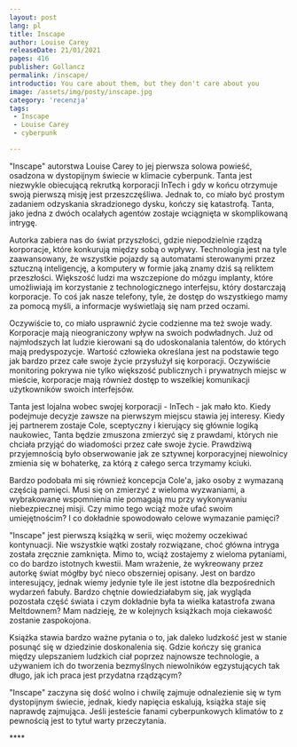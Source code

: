 ```yaml
---
layout: post
lang: pl
title: Inscape
author: Louise Carey
releaseDate: 21/01/2021
pages: 416
publisher: Gollancz
permalink: /inscape/
introductio: You care about them, but they don't care about you
image: /assets/img/posty/inscape.jpg
category: 'recenzja'
tags:
 - Inscape
 - Louise Carey
 - cyberpunk

---
```

  "Inscape" autorstwa Louise Carey to jej pierwsza solowa powieść, osadzona w dystopijnym świecie w klimacie cyberpunk. Tanta jest niezwykle obiecującą rekrutką korporacji InTech i gdy w końcu otrzymuje swoją pierwszą misję jest przeszczęśliwa. Jednak to, co miało być prostym zadaniem odzyskania skradzionego dysku, kończy się katastrofą. Tanta, jako jedna z dwóch ocalałych agentów zostaje wciągnięta w skomplikowaną intrygę.

  Autorka zabiera nas do świat przyszłości, gdzie niepodzielnie rządzą korporacje, które konkurują między sobą o wpływy. Technologia jest na tyle zaawansowany, że wszystkie pojazdy są automatami sterowanymi przez sztuczną inteligencję, a komputery w formie jaką znamy dziś są reliktem przeszłości. Większość ludzi ma wszczepione do mózgu implanty, które umożliwiają im korzystanie z technologicznego interfejsu, który dostarczają korporacje. To coś jak nasze telefony, tyle, że dostęp do wszystkiego mamy za pomocą myśli, a informacje wyświetlają się nam przed oczami.  

  Oczywiście to, co miało usprawnić życie codzienne ma też swoje wady. Korporacje mają nieograniczony wpływ na swoich podwładnych. Już od najmłodszych lat ludzie kierowani są do udoskonalania talentów, do których mają predyspozycje. Wartość człowieka określana jest na podstawie tego jak bardzo przez całe swoje życie przysłużył się korporacji. Oczywiście monitoring pokrywa nie tylko większość publicznych i prywatnych miejsc w mieście, korporacje mają również dostęp to wszelkiej komunikacji użytkowników swoich interfejsów.

  Tanta jest lojalna wobec swojej korporacji - InTech - jak mało kto. Kiedy podejmuje decyzje zawsze na pierwszym miejscu stawia jej interesy. Kiedy jej partnerem zostaje Cole, sceptyczny i kierujący się głównie logiką naukowiec, Tanta będzie zmuszona zmierzyć się z prawdami, których nie chciała przyjąć do wiadomości przez całe swoje życie. Prawdziwą przyjemnością było obserwowanie jak ze sztywnej korporacyjnej niewolnicy zmienia się w bohaterkę, za którą z całego serca trzymamy kciuki.

  Bardzo podobała mi się również koncepcja Cole'a, jako osoby z wymazaną częścią pamięci. Musi się on zmierzyć z wieloma wyzwaniami, a wybrakowane wspomnienia nie pomagają mu przy wykonywaniu niebezpiecznej misji. Czy mimo tego wciąż może ufać swoim umiejętnościm? I co dokładnie spowodowało celowe wymazanie pamięci?

  "Inscape" jest pierwszą książką w serii, więc możemy oczekiwać kontynuacji. Nie wszystkie wątki zostały rozwiązane, choć główna intryga została zręcznie zamknięta. Mimo to, wciąż zostajemy z wieloma pytaniami, co do bardzo istotnych kwestii. Mam wrażenie, że wykreowany przez autorkę świat mógłby być nieco obszerniej opisany. Jest on bardzo interesujący, jednak wiemy jedynie tyle ile jest istotne dla bezpośrednich wydarzeń fabuły. Bardzo chętnie dowiedziałabym się, jak wygląda pozostała część świata i czym dokładnie była ta wielka katastrofa zwana Meltdownem? Mam nadzieję, że w kolejnych książkach moja ciekawość zostanie zaspokojona.

  Książka stawia bardzo ważne pytania o to, jak daleko ludzkość jest w stanie posunąć się w dziedzinie doskonalenia się. Gdzie kończy się granica między ulepszaniem ludzkich ciał poprzez najnowsze technologie, a używaniem ich do tworzenia bezmyślnych niewolników egzystujących tak długo, jak ich praca jest przydatna rządzącym?

  "Inscape" zaczyna się dość wolno i chwilę zajmuje odnalezienie się w tym dystopijnym świecie, jednak, kiedy napięcia eskalują, książka staje się naprawdę zajmująca. Jeśli jesteście fanami cyberpunkowych klimatów to z pewnością jest to tytuł warty przeczytania.

  \*\*\*\*
